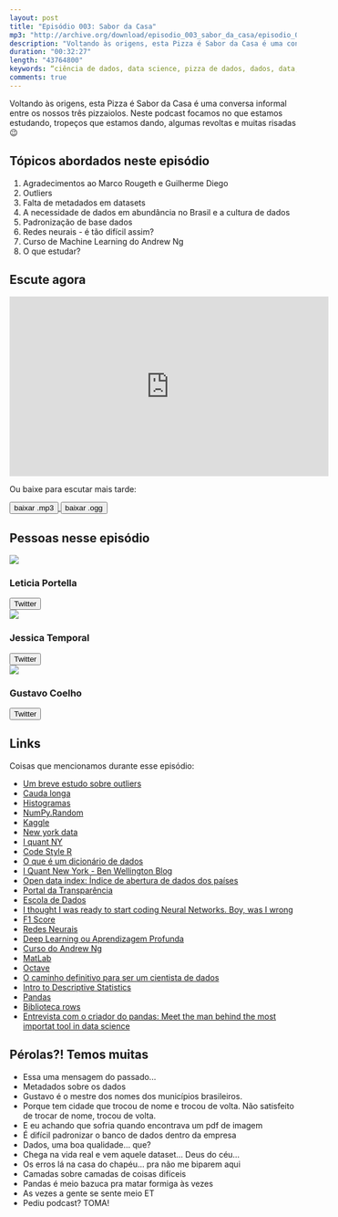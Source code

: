 ```yaml
---
layout: post
title: "Episódio 003: Sabor da Casa"
mp3: "http://archive.org/download/episodio_003_sabor_da_casa/episodio_003_sabor_da_casa.mp3"
description: "Voltando às origens, esta Pizza é Sabor da Casa é uma conversa informal entre os nossos três pizzaiolos."
duration: "00:32:27"
length: "43764800"
keywords: “ciência de dados, data science, pizza de dados, dados, data, data science pizza, python, ds, machine learning, outliers, banco de dados, dataset, database"
comments: true
---
```


Voltando às origens, esta Pizza é Sabor da Casa é uma conversa informal entre os nossos três pizzaiolos. Neste podcast focamos no que estamos estudando, tropeços que estamos dando, algumas revoltas e muitas risadas 😉

## Tópicos abordados neste episódio

1. Agradecimentos ao Marco Rougeth e Guilherme Diego
1. Outliers
1. Falta de metadados em datasets
1. A necessidade de dados em abundância no Brasil e a cultura de dados
1. Padronização de base dados
1. Redes neurais - é tão difícil assim?
1. Curso de Machine Learning do Andrew Ng
1. O que estudar?

## Escute agora

<div class="player-div">
<iframe width="560" height="315" src="https://www.youtube.com/embed/jNAj3jD59OY" frameborder="0" allow="autoplay; encrypted-media" allowfullscreen></iframe>
</div>

Ou baixe para escutar mais tarde:
<div class="download">
  <a href="https://archive.org/download/episodio_003_sabor_da_casa/episodio_003_sabor_da_casa.mp3">
    <button class="btn btn-mp3">baixar .mp3</button>
  </a>
  <a href="https://archive.org/download/episodio_003_sabor_da_casa/episodio_003_sabor_da_casa.ogg">
    <button class="btn btn-ogg">baixar .ogg</button>
  </a>
</div>

## Pessoas nesse episódio

<div class="row">
  <div class="pizzaiolo-img">
    <img class="img-circle" src="{{ site.lele_photo }}">
  </div>
  <div>
    <h3>Leticia Portella</h3>
    <a href="https://twitter.com/leleportella">
      <button class="btn btn-twitter">Twitter</button>
    </a>
  </div>
</div>
<div class="row">
  <div class="pizzaiolo-img">
    <img class="img-circle" src="{{ site.jess_photo }}">
  </div>
  <div>
    <h3>Jessica Temporal</h3>
    <a href="https://twitter.com/jesstemporal">
      <button class="btn btn-twitter">Twitter</button>
    </a>
  </div>
</div>
<div class="row">
  <div class="pizzaiolo-img">
    <img class="img-circle" src="{{ site.gust_photo }}">
  </div>
  <div>
    <h3>Gustavo Coelho</h3>
    <a href="https://twitter.com/gusrabbit">
      <button class="btn btn-twitter">Twitter</button>
    </a>
  </div>
</div>

## Links

Coisas que mencionamos durante esse episódio:

- [Um breve estudo sobre outliers](http://leportella.com/pt-br/2018/01/08/um-breve-estudo-sobre-outliers.html)
- [Cauda longa](https://pt.wikipedia.org/wiki/Cauda_longa)
- [Histogramas](https://pt.wikipedia.org/wiki/Histograma)
- [NumPy.Random](https://docs.scipy.org/doc/numpy/reference/routines.random.html)
- [Kaggle](https://www.kaggle.com/)
- [New york data](https://opendata.cityofnewyork.us)
- [I quant NY](http://iquantny.tumblr.com/about)
- [Code Style R](https://google.github.io/styleguide/Rguide.xml)
- [O que é um dicionário de dados](https://aquare.la/o-que-e-um-dicionario-de-dados-de-data-analytics/)
- [I Quant New York - Ben Wellington Blog](http://iquantny.tumblr.com/)
- [Open data index: Índice de abertura de dados dos países](https://index.okfn.org/place/)
- [Portal da Transparência](http://www.transparencia.mpf.mp.br/)
- [Escola de Dados](https://escoladedados.org/)
- [I thought I was ready to start coding Neural Networks. Boy, was I wrong](https://www.linkedin.com/pulse/i-thought-ready-start-coding-neural-networks-boy-wrong-tim-g%C3%BClke/?trackingId=U8FeIMV3JkhPqefE8iU2gQ%3D%3D&lipi=urn%3Ali%3Apage%3Ad_flagship3_feed%3BUD4Qv5VUShmFJpTbtzvOfA%3D%3D&licu=urn%3Ali%3Acontrol%3Ad_flagship3_feed-object)
- [F1 Score](https://en.wikipedia.org/wiki/F1_score)
- [Redes Neurais](https://pt.wikipedia.org/wiki/Rede_neural_artificial)
- [Deep Learning ou Aprendizagem Profunda](https://pt.wikipedia.org/wiki/Aprendizagem_profunda)
- [Curso do Andrew Ng](https://www.coursera.org/learn/machine-learning/)
- [MatLab](https://www.mathworks.com/products/matlab.html)
- [Octave](https://www.gnu.org/software/octave/)
- [O caminho definitivo para ser um cientista de dados](https://www.analyticsvidhya.com/blog/2017/01/the-most-comprehensive-data-science-learning-plan-for-2017/)
- [Intro to Descriptive Statistics](https://br.udacity.com/course/intro-to-descriptive-statistics--ud827)
- [Pandas](https://pandas.pydata.org/)
- [Biblioteca rows](https://github.com/turicas/rows)
- [Entrevista com o criador do pandas: Meet the man behind the most importat tool in data science](https://flipboard.com/@flipboard/-meet-the-man-behind-the-most-important-/f-a2b9cb495e%2Fqz.com)

## Pérolas?! Temos muitas

- Essa uma mensagem do passado...
- Metadados sobre os dados
- Gustavo é o mestre dos nomes dos municípios brasileiros.
- Porque tem cidade que trocou de nome e trocou de volta. Não satisfeito de trocar de nome, trocou de volta.
- E eu achando que sofria quando encontrava um pdf de imagem
- É difícil padronizar o banco de dados dentro da empresa
- Dados, uma boa qualidade… que?
- Chega na vida real e vem aquele dataset… Deus do céu…
- Os erros lá na casa do chapéu… pra não me biparem aqui
- Camadas sobre camadas de coisas difíceis
- Pandas é meio bazuca pra matar formiga às vezes
- As vezes a gente se sente meio ET
- Pediu podcast? TOMA!
